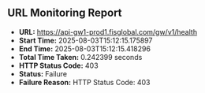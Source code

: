 ## URL Monitoring Report

- **URL:** https://api-gw1-prod1.fisglobal.com/gw/v1/health
- **Start Time:** 2025-08-03T15:12:15.175897
- **End Time:** 2025-08-03T15:12:15.418296
- **Total Time Taken:** 0.242399 seconds
- **HTTP Status Code:** 403
- **Status:** Failure
- **Failure Reason:** HTTP Status Code: 403
